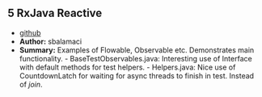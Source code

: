 ## 5 RxJava Reactive
- [github](https://github.com/balamaci/rxjava-walkthrough)
- **Author:** sbalamaci
- **Summary:** Examples of Flowable, Observable etc. Demonstrates main functionality.
                - BaseTestObservables.java: Interesting use of Interface with default methods for test helpers.
                - Helpers.java: Nice use of CountdownLatch for waiting for async threads to finish in test. Instead of *join*.
